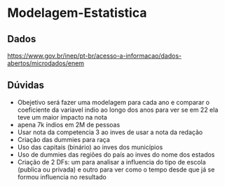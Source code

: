 # Modelagem-Estatistica

## Dados
https://www.gov.br/inep/pt-br/acesso-a-informacao/dados-abertos/microdados/enem

## Dúvidas
* Obejetivo será fazer uma modelagem para cada ano e comparar o coeficiente da variavel indio ao longo dos anos para ver se em 22 ela teve um maior impacto na nota
* apena 7k índios em 2M de pessoas
* Usar nota da competencia 3 ao inves de usar a nota da redação
* Criação das dummies para raça
* Uso das capitais (binário) ao inves dos municípios
* Uso de dummies das regiões do país ao inves do nome dos estados
* Criação de 2 DFs: um para analisar a influencia do tipo de escola (publica ou privada) e outro para ver como o tempo desde que já se formou influencia no resultado
